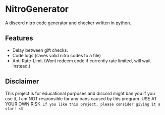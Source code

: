 NitroGenerator
==========

A discord nitro code generator and checker written in python.

Features
-------------

- Delay between gift checks.
- Code logs (saves valid nitro codes to a file)
- Anti Rate-Limit (Wont redeem code if currently rate limited, will wait instead.)

Disclaimer
-------------
This project is for educational purposes and discord might ban you if you use it, I am NOT responsible for any bans caused by this program. USE AT YOUR OWN RISK.
`If you like this project, please consider giving it a star! <3`
